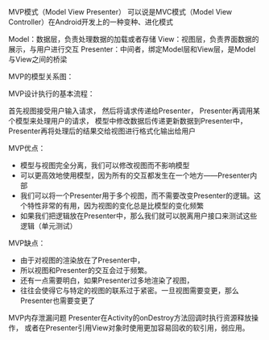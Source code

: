 MVP模式（Model View Presenter）
可以说是MVC模式（Model View Controller）在Android开发上的一种变种、进化模式

Model：数据层，负责处理数据的加载或者存储
View：视图层，负责界面数据的展示，与用户进行交互
Presenter：中间者，绑定Model层和View层，是Model与View之间的桥梁

MVP的模型关系图：


MVP设计执行的基本流程：

首先视图接受用户输入请求，
然后将请求传递给Presenter，
Presenter再调用某个模型来处理用户的请求，
模型中修改数据后传递更新数据到Presenter中，
Presenter再将处理后的结果交给视图进行格式化输出给用户

MVP优点：
- 模型与视图完全分离，我们可以修改视图而不影响模型
- 可以更高效地使用模型，因为所有的交互都发生在一个地方——Presenter内部
- 我们可以将一个Presenter用于多个视图，而不需要改变Presenter的逻辑。这个特性非常的有用，因为视图的变化总是比模型的变化频繁
- 如果我们把逻辑放在Presenter中，那么我们就可以脱离用户接口来测试这些逻辑（单元测试）

MVP缺点：
- 由于对视图的渲染放在了Presenter中，
- 所以视图和Presenter的交互会过于频繁。
- 还有一点需要明白，如果Presenter过多地渲染了视图，
- 往往会使得它与特定的视图的联系过于紧密。一旦视图需要变更，那么Presenter也需要变更了

MVP内存泄漏问题
Presenter在Activity的onDestroy方法回调时执行资源释放操作，
或者在Presenter引用View对象时使用更加容易回收的软引用，弱应用。

